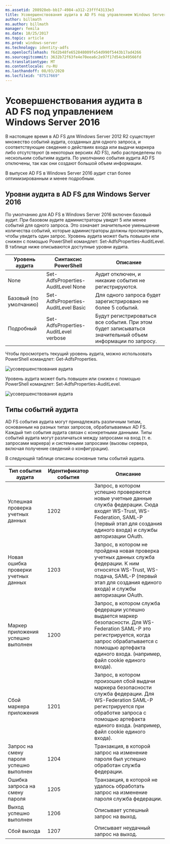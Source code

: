 ```yaml
---
ms.assetid: 208928eb-bb17-4984-a312-23fff43133e3
title: Усовершенствования аудита в AD FS под управлением Windows Server 2016
author: billmath
ms.author: billmath
manager: femila
ms.date: 10/25/2017
ms.topic: article
ms.prod: windows-server
ms.technology: identity-adfs
ms.openlocfilehash: f6d2b48fe652848009fe54d990f5443b17ad4266
ms.sourcegitcommit: 3632b72f63fe4e70eea6c2e97f17d54cb49566fd
ms.translationtype: MT
ms.contentlocale: ru-RU
ms.lasthandoff: 08/03/2020
ms.locfileid: "87517669"
---
```

# <a name="auditing-enhancements-to-ad-fs-in-windows-server-2016"></a>Усовершенствования аудита в AD FS под управлением Windows Server 2016

В настоящее время в AD FS для Windows Server 2012 R2 существует множество событий аудита, созданных для одного запроса, и соответствующие сведения о действиях входа или выдачи маркера либо отсутствуют (в некоторых версиях AD FS), либо распределены по нескольким событиям аудита. По умолчанию события аудита AD FS отключены, так как они создают большой объем информации.

В выпуске AD FS в Windows Server 2016 аудит стал более оптимизированным и менее подробным.

## <a name="auditing-levels-in-ad-fs-for-windows-server-2016"></a>Уровни аудита в AD FS для Windows Server 2016
По умолчанию для AD FS в Windows Server 2016 включен базовый аудит.  При базовом аудите администраторы увидят 5 или менее событий для одного запроса.  Это означает значительное уменьшение количества событий, которые администраторы должны просматривать, чтобы увидеть один запрос.   Уровень аудита может быть повышен или снижен с помощью PowerShell командлет: Set-AdfsProperties-AuditLevel.  В таблице ниже описываются доступные уровни аудита.

| Уровень аудита | Синтаксис PowerShell | Описание |
|--|--|--|
| None | Set-AdfsProperties-AuditLevel None | Аудит отключен, и никакие события не регистрируются. |
| Базовый (по умолчанию) | Set-AdfsProperties-AuditLevel Basic | Для одного запроса будет зарегистрировано не более 5 событий. |
| Подробный | Set-AdfsProperties-AuditLevel verbose | Будут регистрироваться все события.  При этом будет записываться значительный объем информации по запросу. |

Чтобы просмотреть текущий уровень аудита, можно использовать PowerShell командлет: Get-AdfsProperties.

![усовершенствования аудита](media/Auditing-Enhancements-to-AD-FS-in-Windows-Server-2016/ADFS_Audit_1.PNG)

Уровень аудита может быть повышен или снижен с помощью PowerShell командлет: Set-AdfsProperties-AuditLevel.

![усовершенствования аудита](media/Auditing-Enhancements-to-AD-FS-in-Windows-Server-2016/ADFS_Audit_2.png)

## <a name="types-of-audit-events"></a>Типы событий аудита
AD FS события аудита могут принадлежать различным типам, основанным на разных типах запросов, обрабатываемых AD FS. Каждый тип события аудита связан с конкретными данными.  Типы событий аудита могут различаться между запросами на вход (т. е. запросами маркера) и системными запросами (вызовы сервера, включая получение сведений о конфигурации).

В следующей таблице описаны основные типы событий аудита.

| Тип события аудита | Идентификатор события | Описание |
|--|--|--|
| Успешная проверка учетных данных | 1202 | Запрос, в котором успешно проверяются новые учетные данные служба федерации. Сюда входят WS-Trust, WS-Federation, SAML-P (первый этап для создания единого входа) и службы авторизации OAuth. |
| Новая ошибка проверки учетных данных | 1203 | Запрос, в котором не пройдена новая проверка учетных данных служба федерации. К ним относятся WS-Trust, WS-подача, SAML-P (первый этап для создания единого входа) и службы авторизации OAuth. |
| Маркер приложения успешно выполнен | 1200 | Запрос, в котором служба федерации успешно выдается маркер безопасности. Для WS-Federation SAML-P это регистрируется, когда запрос обрабатывается с помощью артефакта единого входа. (например, файл cookie единого входа). |
| Сбой маркера приложения | 1201 | Запрос, в котором произошел сбой выдачи маркера безопасности служба федерации. Для WS-Federation SAML-P регистрируется при обработке запроса с помощью артефакта единого входа. (например, файл cookie единого входа). |
| Запрос на смену пароля успешно выполнен | 1204 | Транзакция, в которой запрос на изменение пароля был успешно обработан служба федерации. |
| Ошибка запроса на смену пароля | 1205 | Транзакция, в которой не удалось обработать запрос на изменение пароля служба федерации. |
| Выход успешно выполнен | 1206 | Описывает успешный запрос на выход. |
| Сбой выхода | 1207 | Описывает неудачный запрос на выход. |
